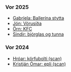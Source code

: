 
### Vor 2025
- [Gabríela: Ballerína stytta](https://gunnarthorunnarson.github.io/FORR3FV05EU/AR/Gabriela/index.html)
- [Jón: Vörusíða](https://gunnarthorunnarson.github.io/FORR3FV05EU/AR/Jon/index.html)
- [Örn: KFC](https://gunnarthorunnarson.github.io/FORR3FV05EU/AR/Orn/index.html)
- [Sindir: bjórglas og tunna](https://gunnarthorunnarson.github.io/FORR3FV05EU/AR/Sindri/index.html)
    
### Vor 2024
- [Hróar: körfubolti (scan)](https://hroihrolfs.github.io/vidmotsforr_2024/) 
- [Kristján Ómar: epli (scan)](https://kristjanomar.github.io/docs/)

<!--
### Haust 2023 
- [Valdas: sólblóm](https://valdaska21.github.io/FORR3FV05EU---Verkefni-3---Valdas/)
- [Héðinn: kúla](https://hedinn1.github.io/forr3v3/ ) og [github](https://github.com/hedinn1/forr3v3)
- [Kristofer: Bíll](https://kr1stof3r.github.io/Vidmotsforritun/Verkefni3/index.html) og [github](https://github.com/Kr1stof3r/Kr1stof3r.github.io/tree/main/Vidmotsforritun/Verkefni3)
- [Björn Þór: github](https://github.com/bjornthor21/verk3-vidmot) _gltf loader, anchor, hit-test og skuggar í aframe_
-->
